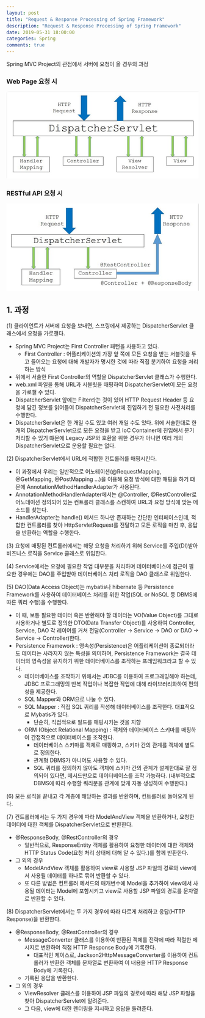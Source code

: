 ```yaml
---
layout: post
title: "Request & Response Processing of Spring Framework"
description: "Request & Response Processing of Spring Framework"
date: 2019-05-31 18:00:00
categories: Spring
comments: true
---
```

Spring MVC Project의 관점에서 서버에 요청이 올 경우의 과정

### Web Page 요청 시
![Spring MVC Structure (Default)](../../assets/Spring/3.PNG)

### RESTful API 요청 시
![Spring MVC Structure (RESTful)](../../assets/Spring/4.PNG)

## 1. 과정  
(1) 클라이언트가 서버에 요청을 보내면, 스프링에서 제공하는 DispatcherServlet 클래스에서 요청을 가로챈다.  
- Spring MVC Project는 First Controller 패턴을 사용하고 있다.
  - First Controller : 어플리케이션의 가장 앞 쪽에 모든 요청을 받는 서블릿을 두고 들어오는 요청에 대해 개발자가 명시한 것에 따라 직접 분기하여 요청을 처리하는 방식
- 위에서 서술한 First Controller의 역할을 DispatcherServlet 클래스가 수행한다.
- web.xml 파일을 통해 URL과 서블릿을 매핑하여 DispatcherServlet이 모든 요청을 가로챌 수 있다.
- DispatcherServlet 앞에는 Filter라는 것이 있어 HTTP Request Header 등 요청에 담긴 정보를 읽어들여 DispatcherServlet에 진입하기 전 필요한 사전처리를 수행한다.
- DispatcherServlet은 한 개일 수도 있고 여러 개일 수도 있다. 위에 서술한대로 한 개의 DispatcherServlet으로 모든 요청을 받고 IoC Container에 진입해서 분기처리할 수 있기 떄문에 Legacy JSP와 호환을 위한 경우가 아니면 여러 개의 DispatcherServlet으로 운용할 필요는 없다.  

(2) DispatcherServlet에서 URL에 적합한 컨트롤러를 매핑시킨다.
- 이 과정에서 우리는 일반적으로 어노테이션(@RequestMapping, @GetMapping, @PostMapping ...)을 이용해 요청 방식에 대한 매핑을 하기 떄문에 AnnotationMethodHandlerAdapter가 사용된다.
- AnnotationMethodHandlerAdapter에서는 @Controller, @RestController로 어노테이션 정의되어 있는 컨트롤러 클래스를 스캔하여 URL과 요청 방식에 맞는 메소드를 찾는다.
- HandlerAdapter는 handle() 메서드 하나만 존재하는 간단한 인터페이스인데, 적합한 컨트롤러를 찾아 HttpServletRequest를 전달하고 모든 로직을 마친 후, 응답을 반환하는 역할을 수행한다.

(3) 요청에 매핑된 컨트롤러에서는 해당 요청을 처리하기 위해 Service를 주입(DI)받아 비즈니스 로직을 Service 클래스로 위임한다.  

(4) Service에서는 요청에 필요한 작업 대부분을 처리하며 데이터베이스에 접근이 필요한 경우에는 DAO를 주입받아 데이터베이스 처리 로직을 DAO 클래스로 위임한다.  

(5) DAO(Data Access Object)는 mybatis나 hibernate 등 Persistence Framework를 사용하여 데이터베이스 처리를 위한 작업(SQL or NoSQL 등 DBMS에 따른 쿼리 수행)을 수행한다.
- 이 때, 보통 필요한 데이터 혹은 반환해야 할 데이터는 VO(Value Object)를 그대로 사용하거나 별도로 정의한 DTO(Data Transfer Object)를 사용하여 Controller, Service, DAO 각 레이어를 거쳐 전달(Controller -> Service -> DAO or DAO -> Service -> Controller)한다.
- Persistence Framework : 영속성(Persistence)은 어플리케이션이 종료되더라도 데이터는 사라지지 않는 특성을 의미하며, Persistence Framework는 결국 데이터의 영속성을 유지하기 위한 데이터베이스를 조작하는 프레임워크라고 할 수 있다.
  - 데이터베이스를 조작하기 위해서는 JDBC를 이용하여 프로그래밍해야 하는데, JDBC 프로그래밍의 반복 작업이나 복잡한 작업에 대해 라이브러리화하여 편의성을 제공한다.
  - SQL Mapper와 ORM으로 나눌 수 있다.
  - SQL Mapper : 직접 SQL 쿼리를 작성해 데이터베이스를 조작한다. 대표적으로 Mybatis가 있다.
    - 단순히, 직접적으로 필드를 매핑시키는 것을 지향
  - ORM (Object Relational Mapping) : 객체와 데이터베이스 스키마를 매핑하여 간접적으로 데이터베이스를 조작한다.
    - 데이터베이스 스키마를 객체로 매핑하고, 스키마 간의 관계를 객체에 별도로 정의한다.
    - 관계형 DBMS가 아니어도 사용할 수 있다.
    - SQL 쿼리를 정의하지 않아도 객체에 스키마 간의 관계가 설계한대로 잘 정의되어 있다면, 메서드만으로 데이터베이스를 조작 가능하다. (내부적으로 DBMS에 따라 수행할 쿼리문을 관계에 맞게 자동 생성하여 수행한다.)  

(6) 모든 로직을 끝내고 각 계층에 해당하는 결과를 반환하며, 컨트롤러로 돌아오게 된다.

(7) 컨트롤러에서는 두 가지 경우에 따라 ModelAndView 객체을 반환하거나, 요청한 데이터에 대한 객체를 DispatcherServlet으로 반환한다.
- @ResponseBody, @RestController의 경우
  - 일반적으로, ResponseEntity 객체를 활용하여 요청한 데이터에 대한 객체와 HTTP Status Code(요청 처리 상태에 대해 알 수 있다.)를 함께 반환한다.
- 그 외의 경우
  - ModelAndView 객체를 활용하여 view로 사용할 JSP 파일의 경로와 view에서 사용될 데이터를 하나로 묶어 반환할 수 있다.
  - 또 다른 방법은 컨트롤러 메서드의 매개변수에 Model을 추가하여 view에서 사용될 데이터는 Model에 포함시키고 view로 사용할 JSP 파일의 경로를 문자열로 반환할 수 있다.  

(8) DispatcherServlet에서는 두 가지 경우에 따라 다르게 처리하고 응답(HTTP Response)을 반환한다.
- @ResponseBody, @RestController의 경우
  - MessageConverter 클래스를 이용하여 반환된 객체를 전략에 따라 적절한 메시지로 변환하여 직접 HTTP Response Body에 기록한다.
    - 대표적인 케이스로, Jackson2HttpMessageConverter를 이용하여 컨트롤러가 반환한 객체를 문자열로 변환하여 이 내용을 HTTP Response Body에 기록한다.
  - 기록된 응답을 반환한다.
- 그 외의 경우
  - ViewResolver 클래스를 이용하여 JSP 파일의 경로에 따라 해당 JSP 파일을 찾아 DispatcherServlet에 알려준다.
  - 그 다음, view에 대한 렌더링을 지시하고 응답을 돌려준다.  
